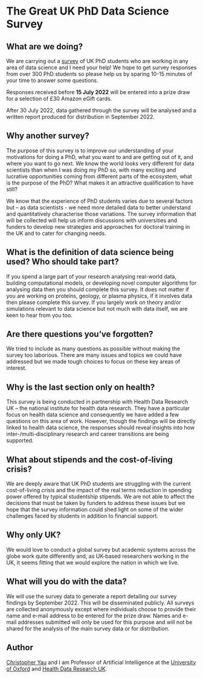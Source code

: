 # The Great UK PhD Data Science Survey

## What are we doing?

We are carrying out a [survey](https://forms.gle/u55swJNChHbaKMMS6) of UK PhD students who are working in any area of data science and I need your help! We hope to get survey responses from over 300 PhD students so please help us by sparing 10-15 minutes of your time to answer some questions.

Responses received before **15 July 2022** will be entered into a prize draw for a selection of £30 Amazon eGift cards. 

After 30 July 2022, data gathered through the survey will be analysed and a written report produced for distribution in September 2022.

## Why another survey?

The purpose of this survey is to improve our understanding of your motivations for doing a PhD, what you want to and are getting out of it, and where you want to go next. We know the world looks very different for data scientists than when I was doing my PhD so, with many exciting and lucrative opportunities coming from different parts of the ecosystem, what is the purpose of the PhD? What makes it an attractive qualification to have still? 

We know that the experience of PhD students varies due to several factors but – as data scientists - we need more detailed data to better understand and quantitatively characterise those variations. The survey information that will be collected will help us inform discussions with universities and funders to develop new strategies and approaches for doctoral training in the UK and to cater for changing needs.  

## What is the definition of data science being used? Who should take part?

If you spend a large part of your research analysing real-world data, building computational models, or developing novel computer algorithms for analysing data then you should complete this survey. It does not matter if you are working on proteins, geology, or plasma physics, if it involves data then please complete this survey. If you largely work on theory and/or simulations relevant to data science but not much with data itself, we are keen to hear from you too.

## Are there questions you’ve forgotten?

We tried to include as many questions as possible without making the survey too laborious. There are many issues and topics we could have addressed but we made tough choices to focus on these key areas of interest. 

## Why is the last section only on health?

This survey is being conducted in partnership with Health Data Research UK – the national institute for health data research. They have a particular focus on health data science and consequently we have added a few questions on this area of work. However, though the findings will be directly linked to health data science, the responses should reveal insights into how inter-/multi-disciplinary research and career transitions are being supported. 

## What about stipends and the cost-of-living crisis?

We are deeply aware that UK PhD students are struggling with the current cost-of-living crisis and the impact of the real terms reduction in spending power offered by typical studentship stipends. We are not able to affect the decisions that must be taken by funders to address these issues but we hope that the survey information could shed light on some of the wider challenges faced by students in addition to financial support.

## Why only UK?

We would love to conduct a global survey but academic systems across the globe work quite differently and, as UK-based researchers working in the UK, it seems fitting that we would explore the nation in which we live.

## What will you do with the data?

We will use the survey data to generate a report detailing our survey findings by September 2022. This will be disseminated publicly. All surveys are collected anonymously except where individuals choose to provide their name and e-mail address to be entered for the prize draw. Names and e-mail addresses submitted will only be used for this purpose and will not be shared for the analysis of the main survey data or for distribution. 

## Author

[Christopher Yau](https://www.wrh.ox.ac.uk/team/christoper-yau) and I am Professor of Artificial Intelligence at the [University of Oxford](http://www.ox.ac.uk) and [Health Data Research UK](https://www.hdruk.ac.uk/). 
